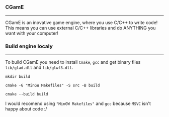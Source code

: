 ### CGamE
-------------

CGamE is an inovative game engine, where you use C/C++ to write code!
This means you can use external C/C++ libraries and do ANYTHING you want with your computer!

### Build engine localy
--------------

To build CGamE you need to install `Cmake`, `gcc` and get binary files `lib/glad.dll` and `lib/glwf3.dll`.

```
mkdir build

cmake -G "MinGW Makefiles" -S src -B build

cmake --build build
```
I would recomend using `"MinGW Makefiles"` and `gcc` because `MSVC` isn't happy about code :/ 
 